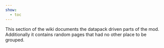 ```yaml
---
show:
  - toc
---
```


This section of the wiki documents the datapack driven parts of the mod.
Additionally it contains random pages that had no other place to be grouped.